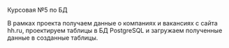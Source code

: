 Курсовая №5 по БД

В рамках проекта получаем данные о компаниях и вакансиях с сайта hh.ru, проектируем таблицы в БД PostgreSQL 
и загружаем полученные данные в созданные таблицы.
